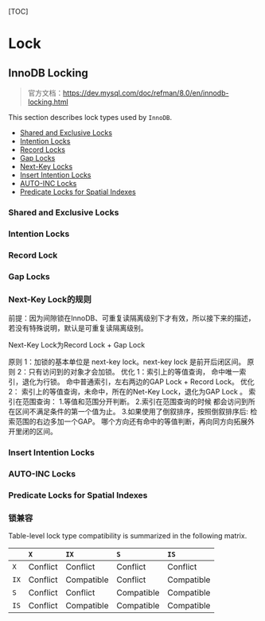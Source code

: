[TOC]







# Lock

## InnoDB Locking

> 官方文档：https://dev.mysql.com/doc/refman/8.0/en/innodb-locking.html

This section describes lock types used by `InnoDB`.

- [Shared and Exclusive Locks](https://dev.mysql.com/doc/refman/8.0/en/innodb-locking.html#innodb-shared-exclusive-locks)
- [Intention Locks](https://dev.mysql.com/doc/refman/8.0/en/innodb-locking.html#innodb-intention-locks)
- [Record Locks](https://dev.mysql.com/doc/refman/8.0/en/innodb-locking.html#innodb-record-locks)
- [Gap Locks](https://dev.mysql.com/doc/refman/8.0/en/innodb-locking.html#innodb-gap-locks)
- [Next-Key Locks](https://dev.mysql.com/doc/refman/8.0/en/innodb-locking.html#innodb-next-key-locks)
- [Insert Intention Locks](https://dev.mysql.com/doc/refman/8.0/en/innodb-locking.html#innodb-insert-intention-locks)
- [AUTO-INC Locks](https://dev.mysql.com/doc/refman/8.0/en/innodb-locking.html#innodb-auto-inc-locks)
- [Predicate Locks for Spatial Indexes](https://dev.mysql.com/doc/refman/8.0/en/innodb-locking.html#innodb-predicate-locks)


### Shared and Exclusive Locks

### Intention Locks

### Record Lock

### Gap Locks

### Next-Key Lock的规则
前提：因为间隙锁在InnoDB、可重复读隔离级别下才有效，所以接下来的描述，若没有特殊说明，默认是可重复读隔离级别。

Next-Key Lock为Record Lock + Gap Lock

原则 1：加锁的基本单位是 next-key lock。next-key lock 是前开后闭区间。
原则 2：只有访问到的对象才会加锁。
优化 1：索引上的等值查询，
        命中唯一索引，退化为行锁。
        命中普通索引，左右两边的GAP Lock + Record Lock。
优化 2：
        索引上的等值查询，未命中，所在的Net-Key Lock，退化为GAP Lock 。
        索引在范围查询：
        1.等值和范围分开判断。
        2.索引在范围查询的时候 都会访问到所在区间不满足条件的第一个值为止。
        3.如果使用了倒叙排序，按照倒叙排序后:
            检索范围的右边多加一个GAP。
            哪个方向还有命中的等值判断，再向同方向拓展外开里闭的区间。

### Insert Intention Locks

### AUTO-INC Locks

### Predicate Locks for Spatial Indexes





### 锁兼容

Table-level lock type compatibility is summarized in the following matrix.

|      | `X`      | `IX`       | `S`        | `IS`       |
| :--- | :------- | :--------- | :--------- | :--------- |
| `X`  | Conflict | Conflict   | Conflict   | Conflict   |
| `IX` | Conflict | Compatible | Conflict   | Compatible |
| `S`  | Conflict | Conflict   | Compatible | Compatible |
| `IS` | Conflict | Compatible | Compatible | Compatible |